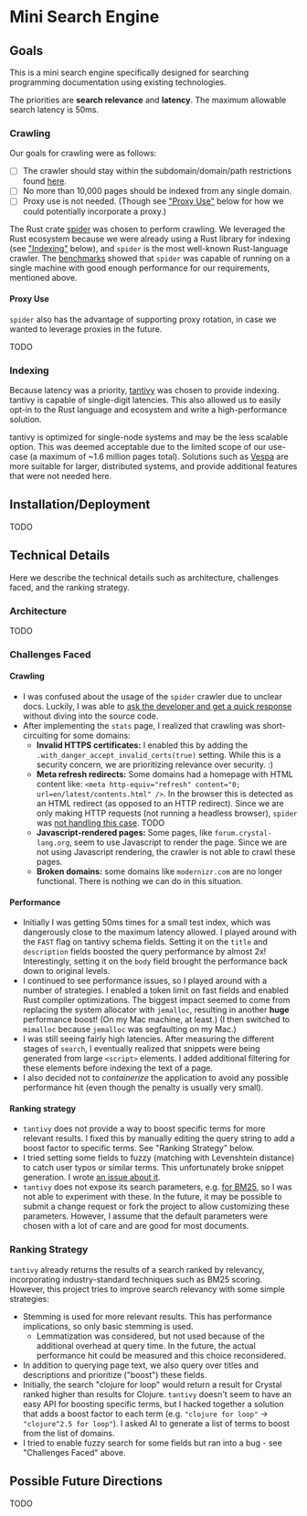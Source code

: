 # Mini Search Engine

## Goals

This is a mini search engine specifically designed for searching programming
documentation using existing technologies.

The priorities are **search relevance** and **latency**. The maximum allowable
search latency is 50ms.

### Crawling

Our goals for crawling were as follows:

- [ ] The crawler should stay within the subdomain/domain/path restrictions
      found [here](./domains).
- [ ] No more than 10,000 pages should be indexed from any single domain.
- [ ] Proxy use is not needed. (Though see ["Proxy Use"](#proxy-use) below for
      how we could potentially incorporate a proxy.)

The Rust crate [spider](https://github.com/spider-rs/spider) was chosen to
perform crawling. We leveraged the Rust ecosystem because we were already using
a Rust library for indexing (see ["Indexing"](#indexing) below), and `spider` is
the most well-known Rust-language crawler. The
[benchmarks](https://github.com/spider-rs/spider/blob/main/benches/BENCHMARKS.md)
showed that `spider` was capable of running on a single machine with good
enough performance for our requirements, mentioned above.

#### Proxy Use

`spider` also has the advantage of supporting proxy rotation, in case we wanted
to leverage proxies in the future.

TODO

### Indexing

Because latency was a priority,
[tantivy](https://github.com/quickwit-oss/tantivy) was chosen to provide
indexing. tantivy is capable of single-digit latencies. This also allowed us to
easily opt-in to the Rust language and ecosystem and write a high-performance
solution.

tantivy is optimized for single-node systems and may be the less scalable
option. This was deemed acceptable due to the limited scope of our use-case (a
maximum of ~1.6 million pages total). Solutions such as
[Vespa](https://github.com/vespa-engine/vespa) are more suitable for larger,
distributed systems, and provide additional features that were not needed here.

## Installation/Deployment

TODO

## Technical Details

Here we describe the technical details such as architecture, challenges faced,
and the ranking strategy.

### Architecture

TODO

### Challenges Faced

#### Crawling

- I was confused about the usage of the `spider` crawler due to unclear docs.
  Luckily, I was able to [ask the developer and get a quick
  response](https://github.com/spider-rs/spider/issues/253) without diving
  into the source code.
- After implementing the `stats` page, I realized that crawling was
  short-circuiting for some domains:
  - **Invalid HTTPS certificates:** I enabled this by adding the
    `.with_danger_accept_invalid_certs(true)` setting. While this is a
    security concern, we are prioritizing relevance over security. :)
  - **Meta refresh redirects:** Some domains had a homepage with HTML content
    like: `<meta http-equiv="refresh" content="0; url=en/latest/contents.html"
    />`. In the browser this is detected as an HTML redirect (as opposed to an
    HTTP redirect). Since we are only making HTTP requests (not running a
    headless browser), `spider` was [not handling this
    case](https://github.com/spider-rs/spider/issues/255). TODO
  - **Javascript-rendered pages:** Some pages, like `forum.crystal-lang.org`,
    seem to use Javascript to render the page. Since we are not using
    Javascript rendering, the crawler is not able to crawl these pages.
  - **Broken domains:** some domains like `modernizr.com` are no longer
    functional. There is nothing we can do in this situation.

#### Performance

- Initially I was getting 50ms times for a small test index, which was
  dangerously close to the maximum latency allowed. I played around with the
  `FAST` flag on tantivy schema fields. Setting it on the `title` and
  `description` fields boosted the query performance by almost 2x!
  Interestingly, setting it on the `body` field brought the performance back
  down to original levels.
- I continued to see performance issues, so I played around with a number of
  strategies. I enabled a token limit on fast fields and enabled Rust compiler
  optimizations. The biggest impact seemed to come from replacing the system
  allocator with `jemalloc`, resulting in another **huge** performance boost!
  (On my Mac machine, at least.) (I then switched to `mimalloc` because
  `jemalloc` was segfaulting on my Mac.)
- I was still seeing fairly high latencies. After measuring the different
  stages of `search`, I eventually realized that snippets were being generated
  from large `<script>` elements. I added additional filtering for these
  elements before indexing the text of a page.
- I also decided not to *containerize* the application to avoid any possible
  performance hit (even though the penalty is usually very small).

#### Ranking strategy

- `tantivy` does not provide a way to boost specific terms for more relevant
  results. I fixed this by manually editing the query string to add a boost
  factor to specific terms. See "Ranking Strategy" below.
- I tried setting some fields to fuzzy (matching with Levenshtein distance) to
  catch user typos or similar terms. This unfortunately broke snippet
  generation. I wrote [an issue about
  it](https://github.com/quickwit-oss/tantivy/issues/2576).
- `tantivy` does not expose its search parameters, e.g. [for
  BM25](https://github.com/quickwit-oss/tantivy/issues/2195), so I was not able
  to experiment with these. In the future, it may be possible to submit a change
  request or fork the project to allow customizing these parameters. However, I
  assume that the default parameters were chosen with a lot of care and are good
  for most documents.

### Ranking Strategy

`tantivy` already returns the results of a search ranked by relevancy,
incorporating industry-standard techniques such as BM25 scoring. However, this
project tries to improve search relevancy with some simple strategies:

- Stemming is used for more relevant results. This has performance implications,
  so only basic stemming is used.
  - Lemmatization was considered, but not used because of the additional
    overhead at query time. In the future, the actual performance hit could be
    measured and this choice reconsidered.
- In addition to querying page text, we also query over titles and descriptions
  and prioritize ("boost") these fields.
- Initially, the search "clojure for loop" would return a result for Crystal
  ranked higher than results for Clojure. `tantivy` doesn't seem to have an easy
  API for boosting specific terms, but I hacked together a solution that adds a
  boost factor to each term (e.g. `"clojure for loop"` -> `"clojure^2.5 for
  loop"`). I asked AI to generate a list of terms to boost from the list of
  domains.
- I tried to enable fuzzy search for some fields but ran into a bug - see
  "Challenges Faced" above.


## Possible Future Directions

TODO
